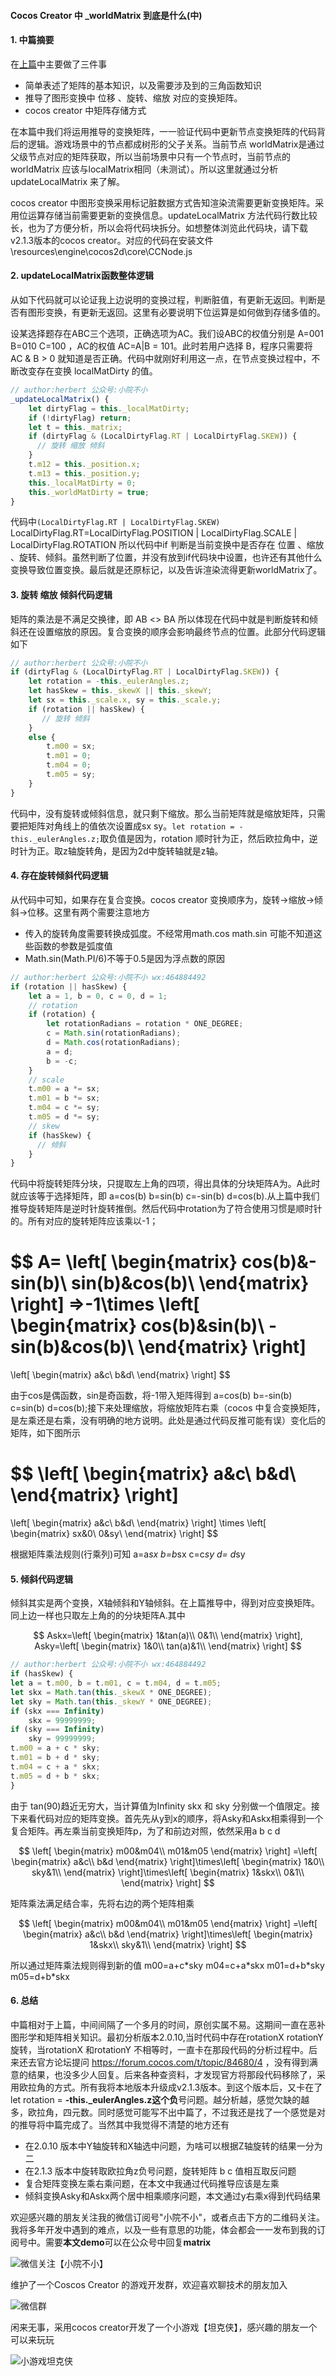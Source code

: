 #### Cocos Creator 中 _worldMatrix 到底是什么(中)

####  1.    中篇摘要

在[上篇](https://mp.weixin.qq.com/s/dPyt2Mn6M0xZpVe6uAntwA)中主要做了三件事
+ 简单表述了矩阵的基本知识，以及需要涉及到的三角函数知识
+ 推导了图形变换中 位移 、旋转、缩放 对应的变换矩阵。
+ cocos creator 中矩阵存储方式

在本篇中我们将运用推导的变换矩阵，一一验证代码中更新节点变换矩阵的代码背后的逻辑。游戏场景中的节点都成树形的父子关系。当前节点 worldMatrix是通过父级节点对应的矩阵获取，所以当前场景中只有一个节点时，当前节点的  worldMatrix 应该与localMatrix相同（未测试）。所以这里就通过分析 updateLocalMatrix 来了解。

cocos creator 中图形变换采用标记脏数据方式告知渲染流需要更新变换矩阵。采用位运算存储当前需要更新的变换信息。updateLocalMatrix 方法代码行数比较长，也为了方便分析，所以会将代码块拆分。如想整体浏览此代码块，请下载v2.1.3版本的cocos creator。对应的代码在安装文件 \resources\engine\cocos2d\core\CCNode.js 

#### 2. updateLocalMatrix函数整体逻辑

从如下代码就可以论证我上边说明的变换过程，判断脏值，有更新无返回。判断是否有图形变换，有更新无返回。这里有必要说明下位运算是如何做到存储多值的。

设某选择题存在ABC三个选项，正确选项为AC。我们设ABC的权值分别是  A=001 B=010  C=100 ，AC的权值 AC=A|B = 101。此时若用户选择 B，程序只需要将 AC & B > 0 就知道是否正确。代码中就刚好利用这一点，在节点变换过程中，不断改变存在变换 localMatDirty 的值。

```javascript
// author:herbert 公众号:小院不小
_updateLocalMatrix() {
    let dirtyFlag = this._localMatDirty;
    if (!dirtyFlag) return;
    let t = this._matrix;
    if (dirtyFlag & (LocalDirtyFlag.RT | LocalDirtyFlag.SKEW)) {
      // 旋转 缩放 倾斜
    }
    t.m12 = this._position.x;
    t.m13 = this._position.y;
    this._localMatDirty = 0;
    this._worldMatDirty = true;
}
```

代码中`(LocalDirtyFlag.RT | LocalDirtyFlag.SKEW)` LocalDirtyFlag.RT=LocalDirtyFlag.POSITION | LocalDirtyFlag.SCALE | LocalDirtyFlag.ROTATION  所以代码中if 判断是当前变换中是否存在 位置 、缩放 、旋转、倾斜。虽然判断了位置，并没有放到if代码块中设置，也许还有其他什么变换导致位置变换。最后就是还原标记，以及告诉渲染流得更新worldMatrix了。

#### 3. 旋转 缩放 倾斜代码逻辑

矩阵的乘法是不满足交换律，即 AB <> BA  所以体现在代码中就是判断旋转和倾斜还在设置缩放的原因。复合变换的顺序会影响最终节点的位置。此部分代码逻辑如下

```javascript
// author:herbert 公众号:小院不小
if (dirtyFlag & (LocalDirtyFlag.RT | LocalDirtyFlag.SKEW)) {
    let rotation = -this._eulerAngles.z;
    let hasSkew = this._skewX || this._skewY;
    let sx = this._scale.x, sy = this._scale.y;
    if (rotation || hasSkew) {
       // 旋转 倾斜
    }
    else {
        t.m00 = sx;
        t.m01 = 0;
        t.m04 = 0;
        t.m05 = sy;
    }
}
```

代码中，没有旋转或倾斜信息，就只剩下缩放。那么当前矩阵就是缩放矩阵，只需要把矩阵对角线上的值依次设置成sx sy。`let rotation = -this._eulerAngles.z;`取负值是因为，rotation 顺时针为正，然后欧拉角中，逆时针为正。取z轴旋转角，是因为2d中旋转轴就是z轴。

#### 4. 存在旋转倾斜代码逻辑

从代码中可知，如果存在复合变换。cocos creator 变换顺序为，旋转->缩放->倾斜->位移。这里有两个需要注意地方

+ 传入的旋转角度需要转换成弧度。不经常用math.cos math.sin 可能不知道这些函数的参数是弧度值
+ Math.sin(Math.PI/6)不等于0.5是因为浮点数的原因

```javascript
// author:herbert 公众号:小院不小 wx:464884492
if (rotation || hasSkew) {
    let a = 1, b = 0, c = 0, d = 1;
    // rotation
    if (rotation) {
        let rotationRadians = rotation * ONE_DEGREE;
        c = Math.sin(rotationRadians);
        d = Math.cos(rotationRadians);
        a = d;
        b = -c;
    }
    // scale
    t.m00 = a *= sx;
    t.m01 = b *= sx;
    t.m04 = c *= sy;
    t.m05 = d *= sy;
    // skew
    if (hasSkew) {
      // 倾斜
    }
}
```

代码中将旋转矩阵分块，只提取左上角的四项，得出具体的分块矩阵A为。A此时就应该等于选择矩阵，即 a=cos(b) b=sin(b) c=-sin(b) d=cos(b).从上篇中我们推导旋转矩阵是逆时针旋转推倒。然后代码中rotation为了符合使用习惯是顺时针的。所有对应的旋转矩阵应该乘以-1；

$$
A= \left[
  \begin{matrix}
cos(b)&-sin(b)\\
sin(b)&cos(b)\\
 \end{matrix}
  \right]
  =>-1\times
  \left[
  \begin{matrix}
cos(b)&sin(b)\\
-sin(b)&cos(b)\\
 \end{matrix}
  \right]
  =
  \left[
  \begin{matrix}
  a&c\\
  b&d\\
  \end{matrix}
  \right]
  $$

由于cos是偶函数，sin是奇函数，将-1带入矩阵得到
a=cos(b) b=-sin(b) c=sin(b) d=cos(b);接下来处理缩放，将缩放矩阵右乘（cocos  中复合变换矩阵，是左乘还是右乘，没有明确的地方说明。此处是通过代码反推可能有误）变化后的矩阵，如下图所示

$$
\left[
\begin{matrix}
a&c\\
b&d\\
\end{matrix}
\right]
=
\left[
\begin{matrix}
a&c\\
b&d\\
\end{matrix}
\right] \times \left[
\begin{matrix}
sx&0\\
0&sy\\
\end{matrix}
\right]
$$

根据矩阵乘法规则(行乘列)可知
  a=a*sx   b=b*sx   c=c*sy    d= d*sy 

#### 5. 倾斜代码逻辑

倾斜其实是两个变换，X轴倾斜和Y轴倾斜。在上篇推导中，得到对应变换矩阵。同上边一样也只取左上角的的分块矩阵A.其中

$$
Askx=\left[
\begin{matrix}
1&tan(a)\\
0&1\\
\end{matrix}
\right],
Asky=\left[
\begin{matrix}
1&0\\
tan(a)&1\\
\end{matrix}
\right]
$$

```javascript
// author:herbert 公众号:小院不小 wx:464884492
if (hasSkew) {
let a = t.m00, b = t.m01, c = t.m04, d = t.m05;
let skx = Math.tan(this._skewX * ONE_DEGREE);
let sky = Math.tan(this._skewY * ONE_DEGREE);
if (skx === Infinity)
    skx = 99999999;
if (sky === Infinity)
    sky = 99999999;
t.m00 = a + c * sky;
t.m01 = b + d * sky;
t.m04 = c + a * skx;
t.m05 = d + b * skx;
}
```
由于 tan(90)趋近无穷大，当计算值为Infinity skx 和 sky 分别做一个值限定。接下来看代码对应的矩阵变换。首先先从y到x的顺序，将Asky和Askx相乘得到一个复合矩阵。再左乘当前变换矩阵p，为了和前边对照，依然采用a b c d

$$
\left[
\begin{matrix}
m00&m04\\
m01&m05
\end{matrix}
\right]
=\left[
\begin{matrix}
a&c\\
b&d
\end{matrix}
\right]\times\left[
\begin{matrix}
1&0\\
sky&1\\
\end{matrix}
\right]\times\left[
\begin{matrix}
1&skx\\
0&1\\
\end{matrix}
\right]
$$

矩阵乘法满足结合率，先将右边的两个矩阵相乘

$$
\left[
\begin{matrix}
m00&m04\\
m01&m05
\end{matrix}
\right]
=\left[
\begin{matrix}
a&c\\
b&d
\end{matrix}
\right]\times\left[
\begin{matrix}
1&skx\\
sky&1\\
\end{matrix}
\right]
$$

所以通过矩阵乘法规则得到新的值
m00=a+c\*sky      m04=c+a\*skx
m01=d+b\*sky     m05=d+b\*skx

#### 6. 总结

中篇相对于上篇，中间间隔了一个多月的时间，原创实属不易。这期间一直在恶补图形学和矩阵相关知识。最初分析版本2.0.10,当时代码中存在rotationX rotationY 旋转，当rotationX 和rotationY  不相等时，一直卡在那段代码的分析过程中。后来还去官方论坛提问 https://forum.cocos.com/t/topic/84680/4 ，没有得到满意的结果，也没多少人回复。后来各种查资料，才发现官方将那段代码移除了，采用欧拉角的方式。所有我将本地版本升级成v2.1.3版本。到这个版本后，又卡在了  let rotation = **-**this.\_eulerAngles.z这个**负**号问题。越分析越，感觉欠缺的越多，欧拉角，四元数。同时感觉可能写不出中篇了，不过我还是找了一个感觉是对的推导将中篇完成了。当然其中我觉得不清楚的地方还有

+ 在2.0.10 版本中Y轴旋转和X轴选中问题，为啥可以根据Z轴旋转的结果一分为二
+ 在2.1.3 版本中旋转取欧拉角z负号问题，旋转矩阵 b c 值相互取反问题
+ 复合矩阵变换左乘右乘问题，在本文中我通过代码推导应该是左乘
+ 倾斜变换Asky和Askx两个居中相乘顺序问题，本文通过y右乘x得到代码结果

欢迎感兴趣的朋友关注我的微信订阅号"小院不小"，或者点击下方的二维码关注。我将多年开发中遇到的难点，以及一些有意思的功能，体会都会一一发布到我的订阅号中。需要**本文demo**可以在公众号中回复**matrix**

![微信关注【小院不小】](https://github.com/464884492/blog/blob/master/images/dyh.jpg?raw=true)

维护了一个Coscos Creator 的游戏开发群，欢迎喜欢聊技术的朋友加入

![微信群](https://raw.githubusercontent.com/464884492/blog/master/images/group.jpg)

闲来无事，采用cocos creator开发了一个小游戏【坦克侠】，感兴趣的朋友一个可以来玩玩

![小游戏坦克侠](https://github.com/464884492/blog/blob/master/images/ccgame.png?raw=true)

